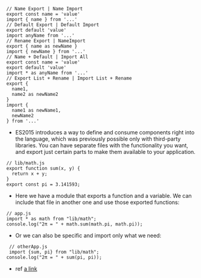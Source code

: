 ```
// Name Export | Name Import
export const name = 'value'
import { name } from '...'
// Default Export | Default Import
export default 'value'
import anyName from '...'
// Rename Export | NameImport
export { name as newName }
import { newName } from '...'
// Name + Default | Import All
export const name = 'value'
export default 'value'
import * as anyName from '...'
// Export List + Rename | Import List + Rename
export {
  name1,
  name2 as newName2
}
import {
  name1 as newName1,
  newName2
} from '...'
```

- ES2015 introduces a way to define and consume components right into the language, 
which was previously possible only with third-party libraries.
You can have separate files with the functionality you want, and export just 
certain parts to make them available to your application.
```
// lib/math.js
export function sum(x, y) {
  return x + y;
}
export const pi = 3.141593;

```

- Here we have a module that exports a function and a variable.
We can include that file in another one and use those exported functions:

```
// app.js
import * as math from "lib/math";
console.log("2π = " + math.sum(math.pi, math.pi));
```

- Or we can also be specific and import only what we need:

```
 // otherApp.js
 import {sum, pi} from "lib/math";
console.log("2π = " + sum(pi, pi));
```


- ref [a link](https://medium.com/dailyjs/javascript-module-cheatsheet-7bd474f1d829)
